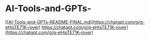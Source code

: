 # AI-Tools-and-GPTs-
[[[AI-Tools-and-GPTs-README-FINAL.md](https://github.com/user-attachments/files/20148984/AI-Tools-and-GPTs-README-FINAL.md)](https://chatgpt.com/g/g-eHisTE71K-rover)
https://chatgpt.com/g/g-eHisTE71K-rover](https://chatgpt.com/g/g-eHisTE71K-rover)
